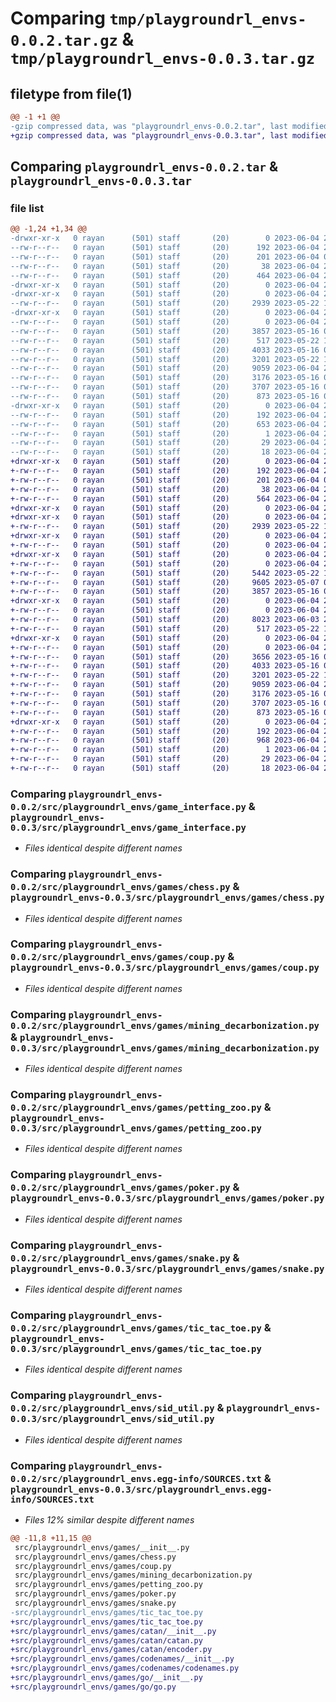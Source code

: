# Comparing `tmp/playgroundrl_envs-0.0.2.tar.gz` & `tmp/playgroundrl_envs-0.0.3.tar.gz`

## filetype from file(1)

```diff
@@ -1 +1 @@
-gzip compressed data, was "playgroundrl_envs-0.0.2.tar", last modified: Sun Jun  4 23:36:19 2023, max compression
+gzip compressed data, was "playgroundrl_envs-0.0.3.tar", last modified: Sun Jun  4 23:41:43 2023, max compression
```

## Comparing `playgroundrl_envs-0.0.2.tar` & `playgroundrl_envs-0.0.3.tar`

### file list

```diff
@@ -1,24 +1,34 @@
-drwxr-xr-x   0 rayan      (501) staff       (20)        0 2023-06-04 23:36:19.859143 playgroundrl_envs-0.0.2/
--rw-r--r--   0 rayan      (501) staff       (20)      192 2023-06-04 23:36:19.859207 playgroundrl_envs-0.0.2/PKG-INFO
--rw-r--r--   0 rayan      (501) staff       (20)      201 2023-06-04 00:27:10.000000 playgroundrl_envs-0.0.2/README.md
--rw-r--r--   0 rayan      (501) staff       (20)       38 2023-06-04 23:36:19.859390 playgroundrl_envs-0.0.2/setup.cfg
--rw-r--r--   0 rayan      (501) staff       (20)      464 2023-06-04 23:36:05.000000 playgroundrl_envs-0.0.2/setup.py
-drwxr-xr-x   0 rayan      (501) staff       (20)        0 2023-06-04 23:36:19.854267 playgroundrl_envs-0.0.2/src/
-drwxr-xr-x   0 rayan      (501) staff       (20)        0 2023-06-04 23:36:19.855316 playgroundrl_envs-0.0.2/src/playgroundrl_envs/
--rw-r--r--   0 rayan      (501) staff       (20)     2939 2023-05-22 16:32:00.000000 playgroundrl_envs-0.0.2/src/playgroundrl_envs/game_interface.py
-drwxr-xr-x   0 rayan      (501) staff       (20)        0 2023-06-04 23:36:19.858950 playgroundrl_envs-0.0.2/src/playgroundrl_envs/games/
--rw-r--r--   0 rayan      (501) staff       (20)        0 2023-06-04 23:35:42.000000 playgroundrl_envs-0.0.2/src/playgroundrl_envs/games/__init__.py
--rw-r--r--   0 rayan      (501) staff       (20)     3857 2023-05-16 00:49:24.000000 playgroundrl_envs-0.0.2/src/playgroundrl_envs/games/chess.py
--rw-r--r--   0 rayan      (501) staff       (20)      517 2023-05-22 16:32:00.000000 playgroundrl_envs-0.0.2/src/playgroundrl_envs/games/coup.py
--rw-r--r--   0 rayan      (501) staff       (20)     4033 2023-05-16 00:49:24.000000 playgroundrl_envs-0.0.2/src/playgroundrl_envs/games/mining_decarbonization.py
--rw-r--r--   0 rayan      (501) staff       (20)     3201 2023-05-22 16:32:00.000000 playgroundrl_envs-0.0.2/src/playgroundrl_envs/games/petting_zoo.py
--rw-r--r--   0 rayan      (501) staff       (20)     9059 2023-06-04 23:24:02.000000 playgroundrl_envs-0.0.2/src/playgroundrl_envs/games/poker.py
--rw-r--r--   0 rayan      (501) staff       (20)     3176 2023-05-16 00:49:24.000000 playgroundrl_envs-0.0.2/src/playgroundrl_envs/games/snake.py
--rw-r--r--   0 rayan      (501) staff       (20)     3707 2023-05-16 00:49:24.000000 playgroundrl_envs-0.0.2/src/playgroundrl_envs/games/tic_tac_toe.py
--rw-r--r--   0 rayan      (501) staff       (20)      873 2023-05-16 00:49:24.000000 playgroundrl_envs-0.0.2/src/playgroundrl_envs/sid_util.py
-drwxr-xr-x   0 rayan      (501) staff       (20)        0 2023-06-04 23:36:19.856076 playgroundrl_envs-0.0.2/src/playgroundrl_envs.egg-info/
--rw-r--r--   0 rayan      (501) staff       (20)      192 2023-06-04 23:36:19.000000 playgroundrl_envs-0.0.2/src/playgroundrl_envs.egg-info/PKG-INFO
--rw-r--r--   0 rayan      (501) staff       (20)      653 2023-06-04 23:36:19.000000 playgroundrl_envs-0.0.2/src/playgroundrl_envs.egg-info/SOURCES.txt
--rw-r--r--   0 rayan      (501) staff       (20)        1 2023-06-04 23:36:19.000000 playgroundrl_envs-0.0.2/src/playgroundrl_envs.egg-info/dependency_links.txt
--rw-r--r--   0 rayan      (501) staff       (20)       29 2023-06-04 23:36:19.000000 playgroundrl_envs-0.0.2/src/playgroundrl_envs.egg-info/requires.txt
--rw-r--r--   0 rayan      (501) staff       (20)       18 2023-06-04 23:36:19.000000 playgroundrl_envs-0.0.2/src/playgroundrl_envs.egg-info/top_level.txt
+drwxr-xr-x   0 rayan      (501) staff       (20)        0 2023-06-04 23:41:43.309877 playgroundrl_envs-0.0.3/
+-rw-r--r--   0 rayan      (501) staff       (20)      192 2023-06-04 23:41:43.309970 playgroundrl_envs-0.0.3/PKG-INFO
+-rw-r--r--   0 rayan      (501) staff       (20)      201 2023-06-04 00:27:10.000000 playgroundrl_envs-0.0.3/README.md
+-rw-r--r--   0 rayan      (501) staff       (20)       38 2023-06-04 23:41:43.310226 playgroundrl_envs-0.0.3/setup.cfg
+-rw-r--r--   0 rayan      (501) staff       (20)      564 2023-06-04 23:40:55.000000 playgroundrl_envs-0.0.3/setup.py
+drwxr-xr-x   0 rayan      (501) staff       (20)        0 2023-06-04 23:41:43.305104 playgroundrl_envs-0.0.3/src/
+drwxr-xr-x   0 rayan      (501) staff       (20)        0 2023-06-04 23:41:43.306224 playgroundrl_envs-0.0.3/src/playgroundrl_envs/
+-rw-r--r--   0 rayan      (501) staff       (20)     2939 2023-05-22 16:32:00.000000 playgroundrl_envs-0.0.3/src/playgroundrl_envs/game_interface.py
+drwxr-xr-x   0 rayan      (501) staff       (20)        0 2023-06-04 23:41:43.308458 playgroundrl_envs-0.0.3/src/playgroundrl_envs/games/
+-rw-r--r--   0 rayan      (501) staff       (20)        0 2023-06-04 23:35:42.000000 playgroundrl_envs-0.0.3/src/playgroundrl_envs/games/__init__.py
+drwxr-xr-x   0 rayan      (501) staff       (20)        0 2023-06-04 23:41:43.308935 playgroundrl_envs-0.0.3/src/playgroundrl_envs/games/catan/
+-rw-r--r--   0 rayan      (501) staff       (20)        0 2023-06-04 23:39:19.000000 playgroundrl_envs-0.0.3/src/playgroundrl_envs/games/catan/__init__.py
+-rw-r--r--   0 rayan      (501) staff       (20)     5442 2023-05-22 16:32:00.000000 playgroundrl_envs-0.0.3/src/playgroundrl_envs/games/catan/catan.py
+-rw-r--r--   0 rayan      (501) staff       (20)     9605 2023-05-07 04:36:31.000000 playgroundrl_envs-0.0.3/src/playgroundrl_envs/games/catan/encoder.py
+-rw-r--r--   0 rayan      (501) staff       (20)     3857 2023-05-16 00:49:24.000000 playgroundrl_envs-0.0.3/src/playgroundrl_envs/games/chess.py
+drwxr-xr-x   0 rayan      (501) staff       (20)        0 2023-06-04 23:41:43.309289 playgroundrl_envs-0.0.3/src/playgroundrl_envs/games/codenames/
+-rw-r--r--   0 rayan      (501) staff       (20)        0 2023-06-04 23:39:18.000000 playgroundrl_envs-0.0.3/src/playgroundrl_envs/games/codenames/__init__.py
+-rw-r--r--   0 rayan      (501) staff       (20)     8023 2023-06-03 21:24:11.000000 playgroundrl_envs-0.0.3/src/playgroundrl_envs/games/codenames/codenames.py
+-rw-r--r--   0 rayan      (501) staff       (20)      517 2023-05-22 16:32:00.000000 playgroundrl_envs-0.0.3/src/playgroundrl_envs/games/coup.py
+drwxr-xr-x   0 rayan      (501) staff       (20)        0 2023-06-04 23:41:43.309616 playgroundrl_envs-0.0.3/src/playgroundrl_envs/games/go/
+-rw-r--r--   0 rayan      (501) staff       (20)        0 2023-06-04 23:39:16.000000 playgroundrl_envs-0.0.3/src/playgroundrl_envs/games/go/__init__.py
+-rw-r--r--   0 rayan      (501) staff       (20)     3656 2023-05-16 00:49:24.000000 playgroundrl_envs-0.0.3/src/playgroundrl_envs/games/go/go.py
+-rw-r--r--   0 rayan      (501) staff       (20)     4033 2023-05-16 00:49:24.000000 playgroundrl_envs-0.0.3/src/playgroundrl_envs/games/mining_decarbonization.py
+-rw-r--r--   0 rayan      (501) staff       (20)     3201 2023-05-22 16:32:00.000000 playgroundrl_envs-0.0.3/src/playgroundrl_envs/games/petting_zoo.py
+-rw-r--r--   0 rayan      (501) staff       (20)     9059 2023-06-04 23:24:02.000000 playgroundrl_envs-0.0.3/src/playgroundrl_envs/games/poker.py
+-rw-r--r--   0 rayan      (501) staff       (20)     3176 2023-05-16 00:49:24.000000 playgroundrl_envs-0.0.3/src/playgroundrl_envs/games/snake.py
+-rw-r--r--   0 rayan      (501) staff       (20)     3707 2023-05-16 00:49:24.000000 playgroundrl_envs-0.0.3/src/playgroundrl_envs/games/tic_tac_toe.py
+-rw-r--r--   0 rayan      (501) staff       (20)      873 2023-05-16 00:49:24.000000 playgroundrl_envs-0.0.3/src/playgroundrl_envs/sid_util.py
+drwxr-xr-x   0 rayan      (501) staff       (20)        0 2023-06-04 23:41:43.306918 playgroundrl_envs-0.0.3/src/playgroundrl_envs.egg-info/
+-rw-r--r--   0 rayan      (501) staff       (20)      192 2023-06-04 23:41:43.000000 playgroundrl_envs-0.0.3/src/playgroundrl_envs.egg-info/PKG-INFO
+-rw-r--r--   0 rayan      (501) staff       (20)      968 2023-06-04 23:41:43.000000 playgroundrl_envs-0.0.3/src/playgroundrl_envs.egg-info/SOURCES.txt
+-rw-r--r--   0 rayan      (501) staff       (20)        1 2023-06-04 23:41:43.000000 playgroundrl_envs-0.0.3/src/playgroundrl_envs.egg-info/dependency_links.txt
+-rw-r--r--   0 rayan      (501) staff       (20)       29 2023-06-04 23:41:43.000000 playgroundrl_envs-0.0.3/src/playgroundrl_envs.egg-info/requires.txt
+-rw-r--r--   0 rayan      (501) staff       (20)       18 2023-06-04 23:41:43.000000 playgroundrl_envs-0.0.3/src/playgroundrl_envs.egg-info/top_level.txt
```

### Comparing `playgroundrl_envs-0.0.2/src/playgroundrl_envs/game_interface.py` & `playgroundrl_envs-0.0.3/src/playgroundrl_envs/game_interface.py`

 * *Files identical despite different names*

### Comparing `playgroundrl_envs-0.0.2/src/playgroundrl_envs/games/chess.py` & `playgroundrl_envs-0.0.3/src/playgroundrl_envs/games/chess.py`

 * *Files identical despite different names*

### Comparing `playgroundrl_envs-0.0.2/src/playgroundrl_envs/games/coup.py` & `playgroundrl_envs-0.0.3/src/playgroundrl_envs/games/coup.py`

 * *Files identical despite different names*

### Comparing `playgroundrl_envs-0.0.2/src/playgroundrl_envs/games/mining_decarbonization.py` & `playgroundrl_envs-0.0.3/src/playgroundrl_envs/games/mining_decarbonization.py`

 * *Files identical despite different names*

### Comparing `playgroundrl_envs-0.0.2/src/playgroundrl_envs/games/petting_zoo.py` & `playgroundrl_envs-0.0.3/src/playgroundrl_envs/games/petting_zoo.py`

 * *Files identical despite different names*

### Comparing `playgroundrl_envs-0.0.2/src/playgroundrl_envs/games/poker.py` & `playgroundrl_envs-0.0.3/src/playgroundrl_envs/games/poker.py`

 * *Files identical despite different names*

### Comparing `playgroundrl_envs-0.0.2/src/playgroundrl_envs/games/snake.py` & `playgroundrl_envs-0.0.3/src/playgroundrl_envs/games/snake.py`

 * *Files identical despite different names*

### Comparing `playgroundrl_envs-0.0.2/src/playgroundrl_envs/games/tic_tac_toe.py` & `playgroundrl_envs-0.0.3/src/playgroundrl_envs/games/tic_tac_toe.py`

 * *Files identical despite different names*

### Comparing `playgroundrl_envs-0.0.2/src/playgroundrl_envs/sid_util.py` & `playgroundrl_envs-0.0.3/src/playgroundrl_envs/sid_util.py`

 * *Files identical despite different names*

### Comparing `playgroundrl_envs-0.0.2/src/playgroundrl_envs.egg-info/SOURCES.txt` & `playgroundrl_envs-0.0.3/src/playgroundrl_envs.egg-info/SOURCES.txt`

 * *Files 12% similar despite different names*

```diff
@@ -11,8 +11,15 @@
 src/playgroundrl_envs/games/__init__.py
 src/playgroundrl_envs/games/chess.py
 src/playgroundrl_envs/games/coup.py
 src/playgroundrl_envs/games/mining_decarbonization.py
 src/playgroundrl_envs/games/petting_zoo.py
 src/playgroundrl_envs/games/poker.py
 src/playgroundrl_envs/games/snake.py
-src/playgroundrl_envs/games/tic_tac_toe.py
+src/playgroundrl_envs/games/tic_tac_toe.py
+src/playgroundrl_envs/games/catan/__init__.py
+src/playgroundrl_envs/games/catan/catan.py
+src/playgroundrl_envs/games/catan/encoder.py
+src/playgroundrl_envs/games/codenames/__init__.py
+src/playgroundrl_envs/games/codenames/codenames.py
+src/playgroundrl_envs/games/go/__init__.py
+src/playgroundrl_envs/games/go/go.py
```


